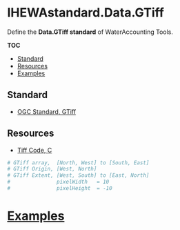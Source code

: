 # IHEWAstandard.Data.GTiff

Define the **Data.GTiff standard** of WaterAccounting Tools.

**TOC**

  - [Standard](#standard)
  - [Resources](#resources)
  - [Examples](#examples)


## Standard

  - [OGC Standard, GTiff](https://www.opengeospatial.org/standards/geotiff)


## Resources

  - [Tiff Code, C](https://gitlab.com/libtiff/libtiff)

```Python
# GTiff array,  [North, West] to [South, East]
# GTiff Origin, [West, North]
# GTiff Extent, [West, South] to [East, North] 
#               pixelWidth   = 10
#               pixelHeight  = -10
```

# [Examples](examples/README.md#gtiff)
